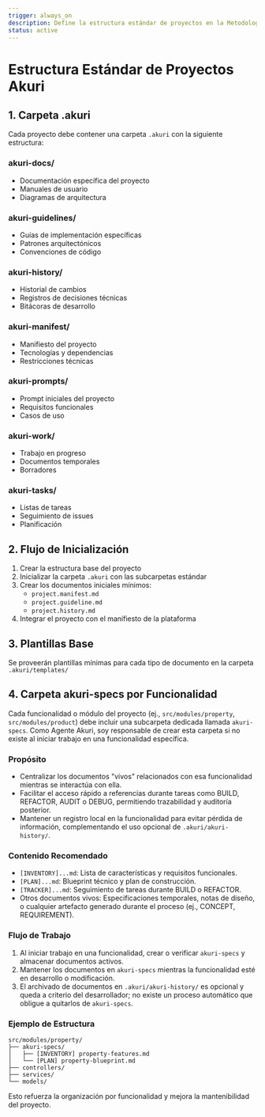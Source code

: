 ```yaml
---
trigger: always_on
description: Define la estructura estándar de proyectos en la Metodología Akuri-oma, incluyendo la organización de la carpeta .akuri y sus subcarpetas.
status: active
---
```


# Estructura Estándar de Proyectos Akuri

## 1. Carpeta .akuri

Cada proyecto debe contener una carpeta `.akuri` con la siguiente estructura:

### akuri-docs/
- Documentación específica del proyecto
- Manuales de usuario
- Diagramas de arquitectura

### akuri-guidelines/
- Guías de implementación específicas
- Patrones arquitectónicos
- Convenciones de código

### akuri-history/
- Historial de cambios
- Registros de decisiones técnicas
- Bitácoras de desarrollo

### akuri-manifest/
- Manifiesto del proyecto
- Tecnologías y dependencias
- Restricciones técnicas

### akuri-prompts/
- Prompt iniciales del proyecto
- Requisitos funcionales
- Casos de uso

### akuri-work/
- Trabajo en progreso
- Documentos temporales
- Borradores

### akuri-tasks/
- Listas de tareas
- Seguimiento de issues
- Planificación

## 2. Flujo de Inicialización

1. Crear la estructura base del proyecto
2. Inicializar la carpeta `.akuri` con las subcarpetas estándar
3. Crear los documentos iniciales mínimos:
   - `project.manifest.md`
   - `project.guideline.md`
   - `project.history.md`
4. Integrar el proyecto con el manifiesto de la plataforma

## 3. Plantillas Base

Se proveerán plantillas mínimas para cada tipo de documento en la carpeta `.akuri/templates/`

## 4. Carpeta akuri-specs por Funcionalidad

Cada funcionalidad o módulo del proyecto (ej., `src/modules/property`, `src/modules/product`) debe incluir una subcarpeta dedicada llamada `akuri-specs`. Como Agente Akuri, soy responsable de crear esta carpeta si no existe al iniciar trabajo en una funcionalidad específica.

### Propósito
- Centralizar los documentos "vivos" relacionados con esa funcionalidad mientras se interactúa con ella.
- Facilitar el acceso rápido a referencias durante tareas como BUILD, REFACTOR, AUDIT o DEBUG, permitiendo trazabilidad y auditoría posterior.
- Mantener un registro local en la funcionalidad para evitar pérdida de información, complementando el uso opcional de `.akuri/akuri-history/`.

### Contenido Recomendado
- `[INVENTORY]...md`: Lista de características y requisitos funcionales.
- `[PLAN]...md`: Blueprint técnico y plan de construcción.
- `[TRACKER]...md`: Seguimiento de tareas durante BUILD o REFACTOR.
- Otros documentos vivos: Especificaciones temporales, notas de diseño, o cualquier artefacto generado durante el proceso (ej., CONCEPT, REQUIREMENT).

### Flujo de Trabajo
1. Al iniciar trabajo en una funcionalidad, crear o verificar `akuri-specs` y almacenar documentos activos.
2. Mantener los documentos en `akuri-specs` mientras la funcionalidad esté en desarrollo o modificación.
3. El archivado de documentos en `.akuri/akuri-history/` es opcional y queda a criterio del desarrollador; no existe un proceso automático que obligue a quitarlos de `akuri-specs`.

### Ejemplo de Estructura
```
src/modules/property/
├── akuri-specs/
│   ├── [INVENTORY] property-features.md
│   └── [PLAN] property-blueprint.md
├── controllers/
├── services/
└── models/
```

Esto refuerza la organización por funcionalidad y mejora la mantenibilidad del proyecto.